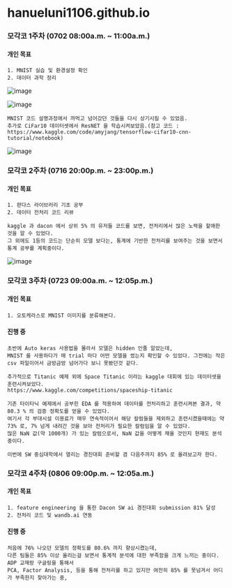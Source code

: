 # hanueluni1106.github.io


### 모각코 1주차 (0702 08:00a.m. ~ 11:00a.m.)

#### 개인 목표
    1. MNIST 실습 및 환경설정 확인
    2. 데이터 과학 정리
    

![image](https://user-images.githubusercontent.com/53938323/176979133-0f01bcbd-9358-434a-918a-784fc6b31cfc.png)

![image](https://user-images.githubusercontent.com/53938323/176980967-60430069-d689-4849-a254-1b3b02a239dd.png)

    MNIST 코드 설명과정에서 까먹고 넘어갔던 것들을 다시 상기시킬 수 있었음.
    추가로 CiFar10 데이터셋에서 ResNET 을 학습시켜보았음.(참고 코드 : https://www.kaggle.com/code/amyjang/tensorflow-cifar10-cnn-tutorial/notebook)
    
![image](https://user-images.githubusercontent.com/53938323/176982058-a7c3b872-2278-4a9d-a396-8a5278f944e4.png)


### 모각코 2주차 (0716 20:00p.m. ~ 23:00p.m.)

#### 개인 목표
    1. 판다스 라이브러리 기초 공부
    2. 데이터 전처리 코드 리뷰
    
    kaggle 과 dacon 에서 상위 5% 의 유저들 코드를 보면, 전처리에서 많은 노력을 할애한 것을 알 수 있었다.
    그 외에도 1등의 코드는 단순히 모델 보다는, 통계에 기반한 전처리를 보여주는 것을 보면서 통계 공부를 계획중이다.
    
    
![image](https://user-images.githubusercontent.com/53938323/179662973-1e7b1b7d-e55f-4414-8ee5-a7296d7a4087.png)


### 모각코 3주차 (0723 09:00a.m. ~ 12:05p.m.)

#### 개인 목표

    1. 오토케라스로 MNIST 이미지를 분류해본다.


#### 진행 중

    초반에 Auto keras 사용법을 몰라서 모델은 hidden 인줄 알았는데, 
    MNIST 를 사용하다가 매 trial 마다 어떤 모델을 썼는지 확인할 수 있었다. 그전에는 작은 csv 파일이어서 금방금방 넘어가다 보니 못봤던것 같다.

    추가적으로 Titanic 예제 외에 Space Titanic 이라는 kaggle 대회에 있는 데이터셋을 훈련시켜보았다.
    https://www.kaggle.com/competitions/spaceship-titanic

    기존 타이타닉 예제에서 공부힌 EDA 를 적용하여 데이터를 전처리하고 훈련시켜본 결과, 약 80.3 % 의 검증 정확도를 얻을 수 있었다.
    여기서 각 부대시설 이용료가 매우 연속적이어서 해당 칼럼들을 제외하고 훈련시켰을때에는 약 73% 로, 7% 넘게 내려간 것을 보아 전처리가 필요한 칼럼임을 알 수 있었다.
    많은 NaN 값(약 1000개) 가 있는 칼럼으로서, NaN 값을 어떻게 채울 것인지 현재도 분석 중이다.

    이번에 SW 중심대학에서 열리는 경진대회 준비할 겸 다음주까지 85% 로 올려보고자 한다.
    
### 모각코 4주차 (0806 09:00p.m. ~ 12:05a.m.)

#### 개인 목표

    1. feature engineering 을 통한 Dacon SW ai 경진대회 submission 81% 달성
    2. 전처리 코드 및 wandb.ai 연동
    
#### 진행 중

    처음에 76% 나오던 모델의 정확도를 80.6% 까지 향상시켰는데, 
    다른 팀들은 85% 이상 올리는걸 보면서 통계적 분석에 대한 부족함을 크게 느끼는 중이다.
    ADP 교재랑 구글링을 통해서 
    PCA, Factor Analysis, 등을 통해 전처리를 하고 있지만 여전히 85% 를 못넘겨서 어디가 부족한지 찾아가는 중,
